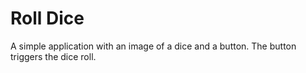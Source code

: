 # Roll Dice

A simple application with an image of a dice and a button. The button triggers the dice roll.

